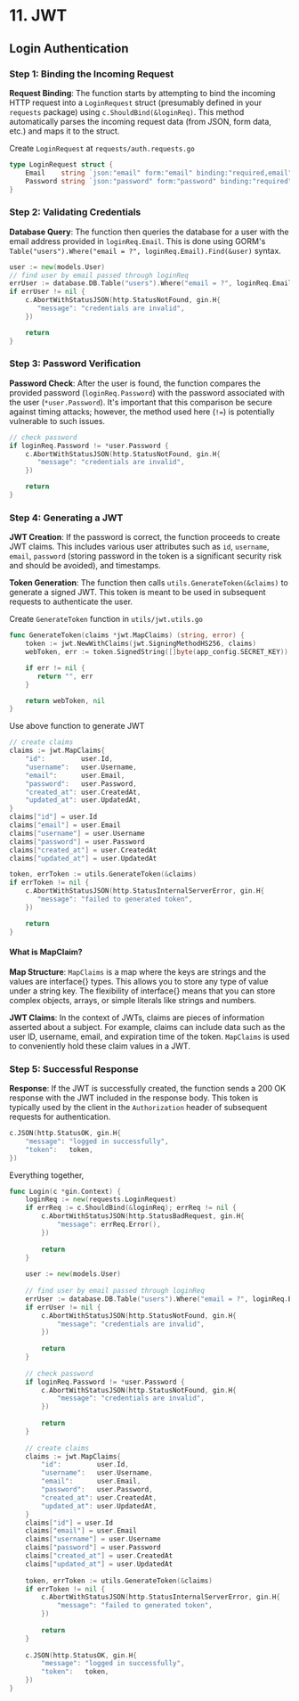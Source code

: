 # 11. JWT

## Login Authentication

### Step 1: Binding the Incoming Request

**Request Binding**: The function starts by attempting to bind the incoming HTTP request into a `LoginRequest` struct (presumably defined in your `requests` package) using `c.ShouldBind(&loginReq)`. This method automatically parses the incoming request data (from JSON, form data, etc.) and maps it to the struct.

Create `LoginRequest` at `requests/auth.requests.go`

```go
type LoginRequest struct {
    Email    string `json:"email" form:"email" binding:"required,email"`
    Password string `json:"password" form:"password" binding:"required"`
}
```



### Step 2: Validating Credentials

**Database Query**: The function then queries the database for a user with the email address provided in `loginReq.Email`. This is done using GORM's `Table("users").Where("email = ?", loginReq.Email).Find(&user)` syntax.

```go
user := new(models.User)
// find user by email passed through loginReq
errUser := database.DB.Table("users").Where("email = ?", loginReq.Email).Find(&user).Error
if errUser != nil {
    c.AbortWithStatusJSON(http.StatusNotFound, gin.H{
       "message": "credentials are invalid",
    })

    return
}
```



### Step 3: Password Verification

**Password Check**: After the user is found, the function compares the provided password (`loginReq.Password`) with the password associated with the user (`*user.Password`). It's important that this comparison be secure against timing attacks; however, the method used here (`!=`) is potentially vulnerable to such issues.

```go
// check password
if loginReq.Password != *user.Password {
    c.AbortWithStatusJSON(http.StatusNotFound, gin.H{
       "message": "credentials are invalid",
    })

    return
}
```



### Step 4: Generating a JWT

**JWT Creation**: If the password is correct, the function proceeds to create JWT claims. This includes various user attributes such as `id`, `username`, `email`, `password` (storing password in the token is a significant security risk and should be avoided), and timestamps.

**Token Generation**: The function then calls `utils.GenerateToken(&claims)` to generate a signed JWT. This token is meant to be used in subsequent requests to authenticate the user.

Create `GenerateToken` function in `utils/jwt.utils.go`

```go
func GenerateToken(claims *jwt.MapClaims) (string, error) {
    token := jwt.NewWithClaims(jwt.SigningMethodHS256, claims)
    webToken, err := token.SignedString([]byte(app_config.SECRET_KEY))

    if err != nil {
       return "", err
    }

    return webToken, nil
}
```

Use above function to generate JWT

```go
// create claims
claims := jwt.MapClaims{
    "id":         user.Id,
    "username":   user.Username,
    "email":      user.Email,
    "password":   user.Password,
    "created_at": user.CreatedAt,
    "updated_at": user.UpdatedAt,
}
claims["id"] = user.Id
claims["email"] = user.Email
claims["username"] = user.Username
claims["password"] = user.Password
claims["created_at"] = user.CreatedAt
claims["updated_at"] = user.UpdatedAt

token, errToken := utils.GenerateToken(&claims)
if errToken != nil {
    c.AbortWithStatusJSON(http.StatusInternalServerError, gin.H{
       "message": "failed to generated token",
    })

    return
}
```

#### What is MapClaim?

**Map Structure**: `MapClaims` is a map where the keys are strings and the values are interface{} types. This allows you to store any type of value under a string key. The flexibility of interface{} means that you can store complex objects, arrays, or simple literals like strings and numbers.

**JWT Claims**: In the context of JWTs, claims are pieces of information asserted about a subject. For example, claims can include data such as the user ID, username, email, and expiration time of the token. `MapClaims` is used to conveniently hold these claim values in a JWT.



### Step 5: Successful Response

**Response**: If the JWT is successfully created, the function sends a 200 OK response with the JWT included in the response body. This token is typically used by the client in the `Authorization` header of subsequent requests for authentication.

```go
c.JSON(http.StatusOK, gin.H{
    "message": "logged in successfully",
    "token":   token,
})
```



Everything together,

```go
func Login(c *gin.Context) {
    loginReq := new(requests.LoginRequest)
    if errReq := c.ShouldBind(&loginReq); errReq != nil {
        c.AbortWithStatusJSON(http.StatusBadRequest, gin.H{
            "message": errReq.Error(),
        })
        
        return
    }
    
    user := new(models.User)
    
    // find user by email passed through loginReq
    errUser := database.DB.Table("users").Where("email = ?", loginReq.Email).Find(&user).Error
    if errUser != nil {
        c.AbortWithStatusJSON(http.StatusNotFound, gin.H{
            "message": "credentials are invalid",
        })
        
        return
    }
    
    // check password
    if loginReq.Password != *user.Password {
        c.AbortWithStatusJSON(http.StatusNotFound, gin.H{
            "message": "credentials are invalid",
        })
        
        return
    }
    
    // create claims
    claims := jwt.MapClaims{
        "id":         user.Id,
        "username":   user.Username,
        "email":      user.Email,
        "password":   user.Password,
        "created_at": user.CreatedAt,
        "updated_at": user.UpdatedAt,
    }
    claims["id"] = user.Id
    claims["email"] = user.Email
    claims["username"] = user.Username
    claims["password"] = user.Password
    claims["created_at"] = user.CreatedAt
    claims["updated_at"] = user.UpdatedAt
    
    token, errToken := utils.GenerateToken(&claims)
    if errToken != nil {
        c.AbortWithStatusJSON(http.StatusInternalServerError, gin.H{
            "message": "failed to generated token",
        })
        
        return
    }
    
    c.JSON(http.StatusOK, gin.H{
        "message": "logged in successfully",
        "token":   token,
    })
}
```
